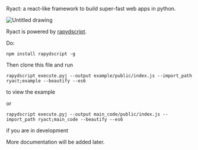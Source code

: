 Ryact: a react-like framework to build super-fast web apps in python.

![Untitled drawing](https://user-images.githubusercontent.com/30184788/118049818-288d8780-b333-11eb-9566-da231efcfd16.png)

Ryact is powered by [rapydscript](https://github.com/atsepkov/RapydScript).


Do:
```
npm install rapydscript -g
```

Then clone this file and run

```
rapydscript execute.pyj --output example/public/index.js --import_path ryact;example --beautify --es6
```

to view the example

or 

```
rapydscript execute.pyj --output main_code/public/index.js --import_path ryact;main_code --beautify --es6
```
if you are in development

More documentation will be added later. 

